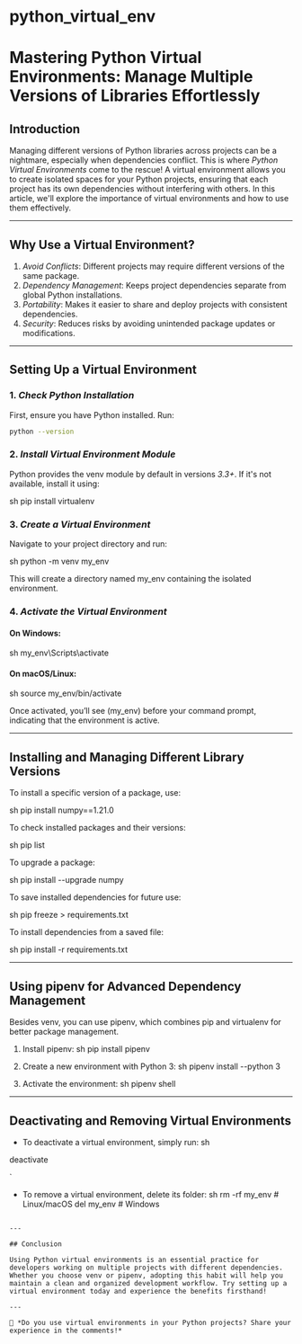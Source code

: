 # python_virtual_env

# Mastering Python Virtual Environments: Manage Multiple Versions of Libraries Effortlessly

## Introduction

Managing different versions of Python libraries across projects can be a nightmare, especially when dependencies conflict. This is where *Python Virtual Environments* come to the rescue! A virtual environment allows you to create isolated spaces for your Python projects, ensuring that each project has its own dependencies without interfering with others. In this article, we'll explore the importance of virtual environments and how to use them effectively.

---

## Why Use a Virtual Environment?

1. *Avoid Conflicts*: Different projects may require different versions of the same package.
2. *Dependency Management*: Keeps project dependencies separate from global Python installations.
3. *Portability*: Makes it easier to share and deploy projects with consistent dependencies.
4. *Security*: Reduces risks by avoiding unintended package updates or modifications.

---

## Setting Up a Virtual Environment

### 1. *Check Python Installation*

First, ensure you have Python installed. Run:

```bash
python --version
```


### 2. *Install Virtual Environment Module*

Python provides the venv module by default in versions *3.3+*. If it's not available, install it using:

sh
pip install virtualenv


### 3. *Create a Virtual Environment*

Navigate to your project directory and run:

sh
python -m venv my_env


This will create a directory named my_env containing the isolated environment.

### 4. *Activate the Virtual Environment*

#### On Windows:

sh
my_env\Scripts\activate


#### On macOS/Linux:

sh
source my_env/bin/activate


Once activated, you’ll see (my_env) before your command prompt, indicating that the environment is active.

---

## Installing and Managing Different Library Versions

To install a specific version of a package, use:

sh
pip install numpy==1.21.0


To check installed packages and their versions:

sh
pip list


To upgrade a package:

sh
pip install --upgrade numpy


To save installed dependencies for future use:

sh
pip freeze > requirements.txt


To install dependencies from a saved file:

sh
pip install -r requirements.txt


---

## Using pipenv for Advanced Dependency Management

Besides venv, you can use pipenv, which combines pip and virtualenv for better package management.

1. Install pipenv:
   sh
   pip install pipenv
   
2. Create a new environment with Python 3:
   sh
   pipenv install --python 3
   
3. Activate the environment:
   sh
   pipenv shell
   

---

## Deactivating and Removing Virtual Environments

- To deactivate a virtual environment, simply run:
  sh
  

deactivate

`
- To remove a virtual environment, delete its folder:
sh
rm -rf my_env  # Linux/macOS
del my_env  # Windows
````

---

## Conclusion

Using Python virtual environments is an essential practice for developers working on multiple projects with different dependencies. Whether you choose venv or pipenv, adopting this habit will help you maintain a clean and organized development workflow. Try setting up a virtual environment today and experience the benefits firsthand!

---

🔹 *Do you use virtual environments in your Python projects? Share your experience in the comments!*


